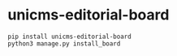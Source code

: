 # unicms-editorial-board

```
pip install unicms-editorial-board
python3 manage.py install_board
```
